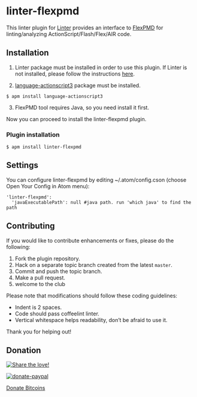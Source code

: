 linter-flexpmd
=========================

This linter plugin for [Linter](https://github.com/AtomLinter/Linter) provides an interface to [FlexPMD](https://github.com/apache/flex-utilities/tree/develop/FlexPMD) for linting/analyzing ActionScript/Flash/Flex/AIR code.

## Installation

1. Linter package must be installed in order to use this plugin. If Linter is not installed, please follow the instructions [here](https://github.com/AtomLinter/Linter).

2. [language-actionscript3](https://atom.io/packages/language-actionscript3) package must be installed.
```
$ apm install language-actionscript3
```

3. FlexPMD tool requires Java, so you need install it first.

Now you can proceed to install the linter-flexpmd plugin.

### Plugin installation
```
$ apm install linter-flexpmd
```

## Settings
You can configure linter-flexpmd by editing ~/.atom/config.cson (choose Open Your Config in Atom menu):
```
'linter-flexpmd':
  'javaExecutablePath': null #java path. run 'which java' to find the path
```

## Contributing
If you would like to contribute enhancements or fixes, please do the following:

1. Fork the plugin repository.
1. Hack on a separate topic branch created from the latest `master`.
1. Commit and push the topic branch.
1. Make a pull request.
1. welcome to the club

Please note that modifications should follow these coding guidelines:

- Indent is 2 spaces.
- Code should pass coffeelint linter.
- Vertical whitespace helps readability, don’t be afraid to use it.

Thank you for helping out!

## Donation
[![Share the love!](https://chewbacco-stuff.s3.amazonaws.com/donate.png)](https://www.paypal.com/cgi-bin/webscr?cmd=_s-xclick&hosted_button_id=KXUYS4ARNHCN8)

[![donate-paypal](https://s3-eu-west-1.amazonaws.com/chewbacco-stuff/donate-paypal.png)](https://www.paypal.com/cgi-bin/webscr?cmd=_s-xclick&hosted_button_id=KXUYS4ARNHCN8)

[Donate Bitcoins](https://www.coinbase.com/checkouts/2945dab392cb1cefbb7097e4cd17a603)

